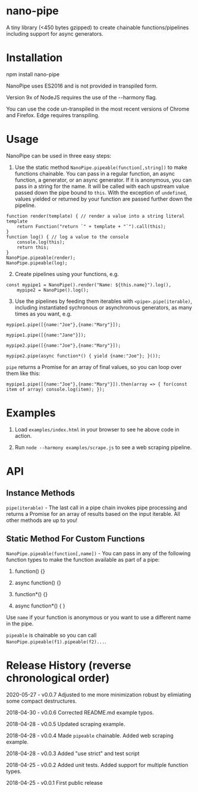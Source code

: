 # nano-pipe

A tiny library (<450 bytes gzipped) to create chainable functions/pipelines including support for async generators.

# Installation

npm install nano-pipe

NanoPipe uses ES2016 and is not provided in transpiled form.

Version 9x of NodeJS requires the use of the --harmony flag.

You can use the code un-transpiled in the most recent versions of Chrome and Firefox. Edge requires transpiling.


# Usage

NanoPipe can be used in three easy steps:

1) Use the static method `NanoPipe.pipeable(function[,string])` to make functions chainable. You can pass in a regular function,
an async function, a generator, or an async generator. If it is anonymous, you can pass in a string for the name. It will be called with 
each upstream value passed down the pipe bound to `this`. With the exception of `undefined`, values yielded or returned by your function 
are passed further down the pipeline.

```
function render(template) { // render a value into a string literal template
	return Function("return `" + template + "`").call(this);
}
function log() { // log a value to the console
	console.log(this);
	return this;
}
NanoPipe.pipeable(render);
NanoPipe.pipeable(log);
```

2) Create pipelines using your functions, e.g.

```
const mypipe1 = NanoPipe().render("Name: ${this.name}").log(),
	mypipe2 = NanoPipe().log();

```

3) Use the pipelines by feeding them iterables with `<pipe>.pipe(iterable)`, including instantiated sychronous or asynchronous generators, as many times as you want, e.g.

```
mypipe1.pipe([{name:"Joe"},{name:"Mary"}]);

mypipe1.pipe([{name:"Jane"}]);

mypipe2.pipe([{name:"Joe"},{name:"Mary"}]);

mypipe2.pipe(async function*() { yield {name:"Joe"}; }());
```

`pipe` returns a Promise for an array of final values, so you can loop over them like this:


```
mypipe1.pipe([{name:"Joe"},{name:"Mary"}]).then(array => { for(const item of array) console.log(item); });
```

# Examples

1) Load `examples/index.html` in your browser to see he above code in action.

2) Run `node --harmony examples/scrape.js` to see a web scraping pipeline.

# API

## Instance Methods

`pipe(iterable)` - The last call in a pipe chain invokes pipe processing and returns a Promise for an array of results based on the input iterable. All other methods are up to you!

## Static Method For Custom Functions

`NanoPipe.pipeable(function[,name])` - You can pass in any of the following function types to make the function available as part of a pipe:

1) function() {}

2) async function() {}

3) function*() {}

4) async function*() { }

Use `name` if your function is anonymous or you want to use a different name in the pipe.

`pipeable` is chainable so you can call `NanoPipe.pipeable(f1).pipeable(f2)...`.


# Release History (reverse chronological order)

2020-05-27 - v0.0.7 Adjusted to me more minimization robust by elimiating some compact destructures.

2018-04-30 - v0.0.6 Corrected README.md example typos.

2018-04-28 - v0.0.5 Updated scraping example.

2018-04-28 - v0.0.4 Made `pipeable` chainable. Added web scraping example.

2018-04-28 - v0.0.3 Added "use strict" and test script

2018-04-25 - v0.0.2 Added unit tests. Added support for multiple function types.

2018-04-25 - v0.0.1 First public release
